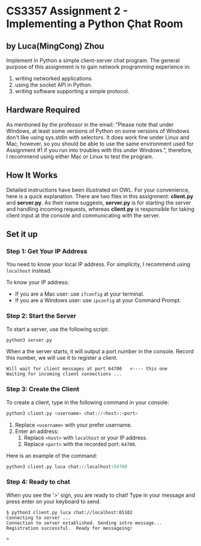 # CS3357 Assignment 2 - Implementing a Python Çhat Room

## by Luca(MingCong) Zhou

Implement in Python a simple client-server chat program. The general purpose of this assignment is to gain network programming experience in:

1. writing networked applications.
2. using the socket API in Python.
3. writing software supporting a simple protocol.

## Hardware Required

As mentioned by the professor in the email: "Please note that under Windows, at least some versions of Python on some versions of Windows don't like using sys.stdin with selectors. It does work fine under Linux and Mac, however, so you should be able to use the same environment used for Assignment #1 if you run into troubles with this under Windows.", therefore, I recommend using either Mac or Linux to test the program.

## How It Works

Detailed instructions have been illustrated on OWL. For your convenience, here is a quick explanation. There are two files in this assignment: **client.py** and **server.py**. As their name suggests, **server.py** is for starting the server and handling incoming requests, whereas **client.py** is responsible for taking client input at the console and communicating with the server.

## Set it up

### Step 1: Get Your IP Address

You need to know your local IP address. For simplicity, I recommend using `localhost` instead.

To know your IP address:

- If you are a Mac user: use `ifconfig` at your terminal.
- If you are a Windows user: use `ipconfig` at your Command Prompt.

### Step 2: Start the Server

To start a server, use the following script:

```python
python3 server.py
```

When a the server starts, it will output a port number in the console. Record this number, we will use it to register a client.

```text
Will wait for client messages at port 64700   <---- this one
Waiting for incoming client connections ...
```

### Step 3: Create the Client

To create a client, type in the following command in your console:

```python
python3 client.py <username> chat://<host>:<port>
```

1. Replace `<username>` with your prefer username.
2. Enter an address:
   1. Replace `<host>` with `localhost` or your IP address.
   2. Replace `<port>` with the recorded port: `64700`.

Here is an example of the command:

```python
python3 client.py luca chat://localhost:64700
```

### Step 4: Ready to chat

When you see the '>' sign, you are ready to chat! Type in your message and press enter on your keyboard to send.

```text
$ python3 client.py luca chat://localhost:65102
Connecting to server ...
Connection to server established. Sending intro message...
Registration successful.  Ready for messageing!

>
```
